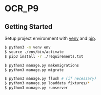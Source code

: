 # OCR_P9

## Getting Started

Setup project environment with [venv](https://docs.python.org/fr/3/library/venv.html) and [pip](https://pip.pypa.io).

```bash
$ python3 -m venv env
$ source ./env/bin/activate
$ pip3 install -r ./requirements.txt

$ python3 manage.py makemigrations
$ python3 manage.py migrate

$ python3 manage.py flush # (if necessary)
$ python3 manage.py loaddata fixtures/*
$ python3 manage.py runserver
```